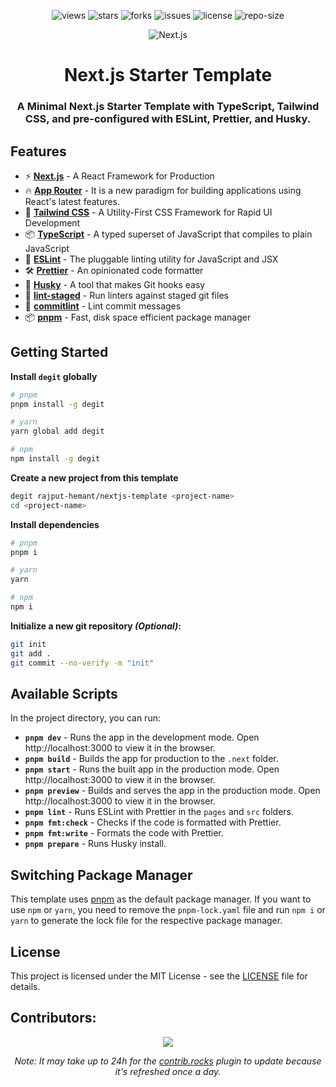 <div align=center>

![views] ![stars] ![forks] ![issues] ![license] ![repo-size]

<picture>
  <source media="(prefers-color-scheme: dark)" srcset="public/nextjs-light.svg">
  <source media="(prefers-color-scheme: light)" srcset="public/nextjs-dark.svg">
  <img alt="Next.js">
</picture>

# Next.js Starter Template

### A Minimal Next.js Starter Template with TypeScript, Tailwind CSS, and pre-configured with ESLint, Prettier, and Husky.

</div>

## Features

- ⚡ **[Next.js](https://nextjs.org/)** - A React Framework for Production
- 🔥 **[App Router](https://nextjs.org/docs/app)** - It is a new paradigm for building applications using React's latest features.
- 🎨 **[Tailwind CSS](https://tailwindcss.com/)** - A Utility-First CSS Framework for Rapid UI Development
- 📦 **[TypeScript](https://www.typescriptlang.org/)** - A typed superset of JavaScript that compiles to plain JavaScript
- 📝 **[ESLint](https://eslint.org/)** - The pluggable linting utility for JavaScript and JSX
- 🛠 **[Prettier](https://prettier.io/)** - An opinionated code formatter
- 🐶 **[Husky](https://typicode.github.io/husky/#/)** - A tool that makes Git hooks easy
- 🚫 **[lint-staged](https://github.com/okonet/lint-staged)** - Run linters against staged git files
- 📄 **[commitlint](https://commitlint.js.org/#/)** - Lint commit messages
- 📦 **[pnpm](https://pnpm.io/)** - Fast, disk space efficient package manager

## Getting Started

**Install `degit` globally**

```bash
# pnpm
pnpm install -g degit

# yarn
yarn global add degit

# npm
npm install -g degit
```

**Create a new project from this template**

```bash
degit rajput-hemant/nextjs-template <project-name>
cd <project-name>
```

**Install dependencies**

```bash
# pnpm
pnpm i

# yarn
yarn

# npm
npm i
```

**Initialize a new git repository _(Optional)_:**

```bash
git init
git add .
git commit --no-verify -m "init"
```

##

## Available Scripts

In the project directory, you can run:

- **`pnpm dev`** - Runs the app in the development mode. Open http://localhost:3000 to view it in the browser.
- **`pnpm build`** - Builds the app for production to the `.next` folder.
- **`pnpm start`** - Runs the built app in the production mode. Open http://localhost:3000 to view it in the browser.
- **`pnpm preview`** - Builds and serves the app in the production mode. Open http://localhost:3000 to view it in the browser.
- **`pnpm lint`** - Runs ESLint with Prettier in the `pages` and `src` folders.
- **`pnpm fmt:check`** - Checks if the code is formatted with Prettier.
- **`pnpm fmt:write`** - Formats the code with Prettier.
- **`pnpm prepare`** - Runs Husky install.

## Switching Package Manager

This template uses [pnpm](https://pnpm.io/) as the default package manager. If you want to use `npm` or `yarn`, you need to remove the `pnpm-lock.yaml` file and run `npm i` or `yarn` to generate the lock file for the respective package manager.

## License

This project is licensed under the MIT License - see the [LICENSE](LICENSE) file for details.

## Contributors:

<div align=center>

[![][contributors]][contributors-graph]

_Note: It may take up to 24h for the [contrib.rocks][contrib-rocks] plugin to update because it's refreshed once a day._

</div>

<!----------------------------------{ Labels }--------------------------------->

[views]: https://komarev.com/ghpvc/?username=nextjs-template&label=view%20counter&color=red&style=flat
[repo-size]: https://img.shields.io/github/repo-size/rajput-hemant/nextjs-template
[issues]: https://img.shields.io/github/issues-raw/rajput-hemant/nextjs-template
[license]: https://img.shields.io/github/license/rajput-hemant/nextjs-template
[forks]: https://img.shields.io/github/forks/rajput-hemant/nextjs-template?style=flat
[stars]: https://img.shields.io/github/stars/rajput-hemant/nextjs-template
[contributors]: https://contrib.rocks/image?repo=rajput-hemant/nextjs-template&max=500
[contributors-graph]: https://github.com/rajput-hemant/nextjs-template/graphs/contributors
[contrib-rocks]: https://contrib.rocks/preview?repo=rajput-hemant%2Fnextjs-template
